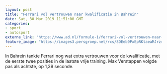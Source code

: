 ```yaml
---
layout: post
title: "Ferrari vol vertrouwen naar kwalificatie in Bahrein"
date: Sat, 30 Mar 2019 11:51:00 GMT
categories: 
- sport 
- autosport 
externe_link: "https://www.ad.nl/formule-1/ferrari-vol-vertrouwen-naar-kwalificatie-in-bahrein~a9019f73/"
feature_image: "https://images3.persgroep.net/rcs/8DEeb9PxEpRKtaeaMJrzrvm5N8M/diocontent/144477709/_fitwidth/400/?appId=21791a8992982cd8da851550a453bd7f&quality=0.7"
---
```


In Bahrein tankte Ferrari nog wat extra vertrouwen voor de kwalificatie, met de eerste twee posities in de laatste vrije training. Max Verstappen volgde pas als achtste, op 1,39 seconde.
